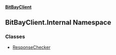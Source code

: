 #### [BitBayClient](./index.md 'index')
## BitBayClient.Internal Namespace
### Classes
- [ResponseChecker](./BitBayClient-Internal-ResponseChecker.md 'BitBayClient.Internal.ResponseChecker')
